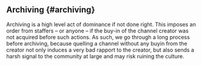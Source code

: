 ## Archiving {#archiving}

Archiving is a high level act of dominance if not done right. This imposes an order from staffers – or anyone – if the buy-in of the channel creator was not acquired before such actions. As such, we go through a long process before archiving, because quelling a channel without any buyin from the creator not only induces a very bad rapport to the creator, but also sends a harsh signal to the community at large and may risk ruining the culture.